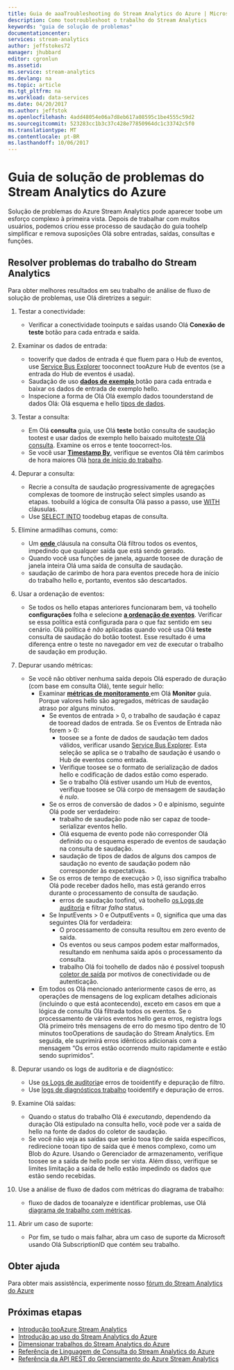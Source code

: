 ```yaml
---
title: Guia de aaaTroubleshooting do Stream Analytics do Azure | Microsoft Docs
description: Como tootroubleshoot o trabalho do Stream Analytics
keywords: "guia de solução de problemas"
documentationcenter: 
services: stream-analytics
author: jeffstokes72
manager: jhubbard
editor: cgronlun
ms.assetid: 
ms.service: stream-analytics
ms.devlang: na
ms.topic: article
ms.tgt_pltfrm: na
ms.workload: data-services
ms.date: 04/20/2017
ms.author: jeffstok
ms.openlocfilehash: 4add48054e06a7d8eb617a08595c1be4555c59d2
ms.sourcegitcommit: 523283cc1b3c37c428e77850964dc1c33742c5f0
ms.translationtype: MT
ms.contentlocale: pt-BR
ms.lasthandoff: 10/06/2017
---
```

# <a name="troubleshooting-guide-for-azure-stream-analytics"></a>Guia de solução de problemas do Stream Analytics do Azure

Solução de problemas do Azure Stream Analytics pode aparecer toobe um esforço complexo à primeira vista. Depois de trabalhar com muitos usuários, podemos criou esse processo de saudação do guia toohelp simplificar e remova suposições Olá sobre entradas, saídas, consultas e funções.

## <a name="troubleshoot-your-stream-analytics-job"></a>Resolver problemas do trabalho do Stream Analytics

Para obter melhores resultados em seu trabalho de análise de fluxo de solução de problemas, use Olá diretrizes a seguir:

1.  Testar a conectividade:
    - Verificar a conectividade tooinputs e saídas usando Olá **Conexão de teste** botão para cada entrada e saída.

2.  Examinar os dados de entrada:
    - tooverify que dados de entrada é que fluem para o Hub de eventos, use [Service Bus Explorer](https://code.msdn.microsoft.com/windowsapps/Service-Bus-Explorer-f2abca5a) tooconnect tooAzure Hub de eventos (se a entrada do Hub de eventos é usada).  
    - Saudação de uso [ **dados de exemplo** ](stream-analytics-sample-data-input.md) botão para cada entrada e baixar os dados de entrada de exemplo hello.
    - Inspecione a forma de Olá Olá exemplo dados toounderstand de dados Olá: Olá esquema e hello [tipos de dados](https://msdn.microsoft.com/library/azure/dn835065.aspx).

3.  Testar a consulta:
    - Em Olá **consulta** guia, use Olá **teste** botão consulta de saudação tootest e usar dados de exemplo hello baixado muito[teste Olá consulta](stream-analytics-test-query.md). Examine os erros e tente toocorrect-los.
    - Se você usar [ **Timestamp By**](https://msdn.microsoft.com/library/azure/mt573293.aspx), verifique se eventos Olá têm carimbos de hora maiores Olá [hora de início do trabalho](stream-analytics-out-of-order-and-late-events.md).

4.  Depurar a consulta:
    - Recrie a consulta de saudação progressivamente de agregações complexas de toomore de instrução select simples usando as etapas. toobuild a lógica de consulta Olá passo a passo, use [WITH](https://msdn.microsoft.com/library/azure/dn835049.aspx) cláusulas.
    - Use [SELECT INTO](stream-analytics-select-into.md) toodebug etapas de consulta.

5.  Elimine armadilhas comuns, como:
    - Um [ **onde** ](https://msdn.microsoft.com/library/azure/dn835048.aspx) cláusula na consulta Olá filtrou todos os eventos, impedindo que qualquer saída que está sendo gerado.
    - Quando você usa funções de janela, aguarde toosee de duração de janela inteira Olá uma saída de consulta de saudação.
    - saudação de carimbo de hora para eventos precede hora de início do trabalho hello e, portanto, eventos são descartados.

6.  Usar a ordenação de eventos:
    - Se todos os hello etapas anteriores funcionaram bem, vá toohello **configurações** folha e selecione [ **a ordenação de eventos**](stream-analytics-out-of-order-and-late-events.md). Verificar se essa política está configurada para o que faz sentido em seu cenário. Olá política é *não* aplicadas quando você usa Olá **teste** consulta de saudação do botão tootest. Esse resultado é uma diferença entre o teste no navegador em vez de executar o trabalho de saudação em produção.

7.  Depurar usando métricas:
    - Se você não obtiver nenhuma saída depois Olá esperado de duração (com base em consulta Olá), tente seguir hello:
        - Examinar [ **métricas de monitoramento** ](stream-analytics-monitoring.md) em Olá **Monitor** guia. Porque valores hello são agregados, métricas de saudação atraso por alguns minutos.
            - Se eventos de entrada > 0, o trabalho de saudação é capaz de tooread dados de entrada. Se os Eventos de Entrada não forem > 0:
                - toosee se a fonte de dados de saudação tem dados válidos, verificar usando [Service Bus Explorer](https://code.msdn.microsoft.com/windowsapps/Service-Bus-Explorer-f2abca5a). Esta seleção se aplica se o trabalho de saudação é usando o Hub de eventos como entrada.
                - Verifique toosee se o formato de serialização de dados hello e codificação de dados estão como esperado.
                - Se o trabalho Olá estiver usando um Hub de eventos, verifique toosee se Olá corpo de mensagem de saudação é *nulo*.
            - Se os erros de conversão de dados > 0 e alpinismo, seguinte Olá pode ser verdadeiro:
                - trabalho de saudação pode não ser capaz de toode-serializar eventos hello.
                - Olá esquema de evento pode não corresponder Olá definido ou o esquema esperado de eventos de saudação na consulta de saudação.
                - saudação de tipos de dados de alguns dos campos de saudação no evento de saudação podem não corresponder às expectativas.
            - Se os erros de tempo de execução > 0, isso significa trabalho Olá pode receber dados hello, mas está gerando erros durante o processamento de consulta de saudação.
                - erros de saudação toofind, vá toohello [os Logs de auditoria](../azure-resource-manager/resource-group-audit.md) e filtrar *falha* status.
            - Se InputEvents > 0 e OutputEvents = 0, significa que uma das seguintes Olá for verdadeira:
                - O processamento de consulta resultou em zero evento de saída.
                - Os eventos ou seus campos podem estar malformados, resultando em nenhuma saída após o processamento da consulta.
                - trabalho Olá foi toohello de dados não é possível toopush [coletor de saída](stream-analytics-select-into.md) por motivos de conectividade ou de autenticação.
        - Em todos os Olá mencionado anteriormente casos de erro, as operações de mensagens de log explicam detalhes adicionais (incluindo o que está acontecendo), exceto em casos em que a lógica de consulta Olá filtrada todos os eventos. Se o processamento de vários eventos hello gera erros, registra logs Olá primeiro três mensagens de erro do mesmo tipo dentro de 10 minutos tooOperations de saudação do Stream Analytics. Em seguida, ele suprimirá erros idênticos adicionais com a mensagem “Os erros estão ocorrendo muito rapidamente e estão sendo suprimidos”.

8. Depurar usando os logs de auditoria e de diagnóstico:
    - Use [os Logs de auditoria](../azure-resource-manager/resource-group-audit.md)e erros de tooidentify e depuração de filtro.
    - Use [logs de diagnósticos trabalho](stream-analytics-job-diagnostic-logs.md) tooidentify e depuração de erros.

9. Examine Olá saídas:
    - Quando o status do trabalho Olá é *executando*, dependendo da duração Olá estipulado na consulta hello, você pode ver a saída de hello na fonte de dados do coletor de saudação.
    - Se você não veja as saídas que serão tooa tipo de saída específicos, redirecione tooan tipo de saída que é menos complexo, como um Blob do Azure. Usando o Gerenciador de armazenamento, verifique toosee se a saída de hello pode ser vista. Além disso, verifique se limites limitação a saída de hello estão impedindo os dados que estão sendo recebidas.

10. Use a análise de fluxo de dados com métricas do diagrama de trabalho:
    - fluxo de dados de tooanalyze e identificar problemas, use Olá [diagrama de trabalho com métricas](stream-analytics-job-diagram-with-metrics.md).

11. Abrir um caso de suporte:
    - Por fim, se tudo o mais falhar, abra um caso de suporte da Microsoft usando Olá SubscriptionID que contém seu trabalho.

## <a name="get-help"></a>Obter ajuda

Para obter mais assistência, experimente nosso [fórum do Stream Analytics do Azure](https://social.msdn.microsoft.com/Forums/en-US/home?forum=AzureStreamAnalytics)

## <a name="next-steps"></a>Próximas etapas

* [Introdução tooAzure Stream Analytics](stream-analytics-introduction.md)
* [Introdução ao uso do Stream Analytics do Azure](stream-analytics-real-time-fraud-detection.md)
* [Dimensionar trabalhos do Stream Analytics do Azure](stream-analytics-scale-jobs.md)
* [Referência de Linguagem de Consulta do Stream Analytics do Azure](https://msdn.microsoft.com/library/azure/dn834998.aspx)
* [Referência da API REST do Gerenciamento do Azure Stream Analytics](https://msdn.microsoft.com/library/azure/dn835031.aspx)
